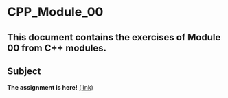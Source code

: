 # CPP_Module_00
## This document contains the exercises of Module 00 from C++ modules.
## Subject
**The assignment is here!** [(link)](https://github.com/AtaullinShamil/42-CPP_Module/blob/main/CPP_Module_00/includes/cpp_00.pdf)
